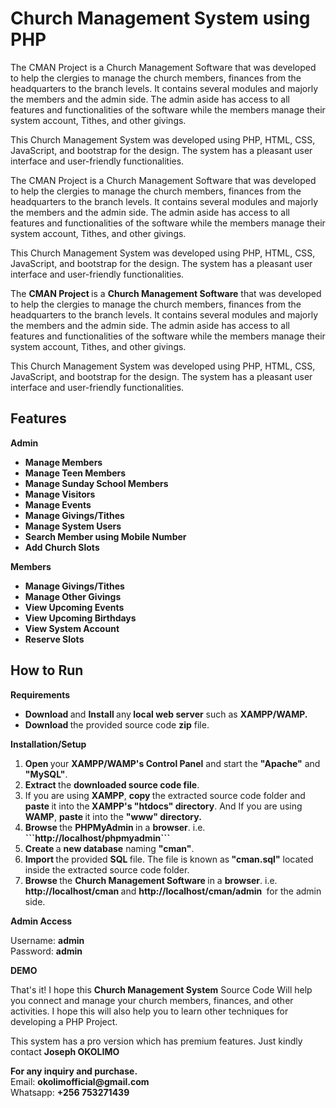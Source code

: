 # Church Management System using PHP
The CMAN Project is a Church Management Software that was developed to help the clergies to manage the church members, finances from the headquarters to the branch levels. It contains several modules and majorly the members and the admin side. The admin aside has access to all features and functionalities of the software while the members manage their system account, Tithes, and other givings.

This Church Management System was developed using PHP, HTML, CSS, JavaScript, and bootstrap for the design. The system has a pleasant user interface and user-friendly functionalities.

The CMAN Project is a Church Management Software that was developed to help the clergies to manage the church members, finances from the headquarters to the branch levels. It contains several modules and majorly the members and the admin side. The admin aside has access to all features and functionalities of the software while the members manage their system account, Tithes, and other givings.

This Church Management System was developed using PHP, HTML, CSS, JavaScript, and bootstrap for the design. The system has a pleasant user interface and user-friendly functionalities.

<div class="clearfix text-formatted field field--name-body field--type-text-with-summary field--label-hidden field__item"><p>The <strong>CMAN Project </strong>is a <strong>Church Management Software</strong> that was developed to help the clergies to manage the church members, finances from the headquarters to the branch levels. It contains several modules and majorly the members and the admin side. The admin aside has access to all features and functionalities of the software while the members manage their system account, Tithes, and other givings.</p>
<p>This Church Management System was developed using PHP, HTML, CSS, JavaScript, and bootstrap for the design. The system has a pleasant user interface and user-friendly functionalities.</p><div class="text-center content-middle-ads my-2">
 

  
  </div>
<h2><strong>Features</strong></h2>
<p><strong>Admin</strong></p>
<ul>
<li><strong>Manage Members</strong></li>
<li><strong>Manage Teen Members</strong></li>
<li><strong>Manage Sunday School Members</strong></li>
<li><strong>Manage Visitors</strong></li>
<li><strong>Manage Events</strong></li>
<li><strong>Manage Givings/Tithes</strong></li>
<li><strong>Manage System Users</strong></li>
<li><strong>Search Member using Mobile Number</strong></li>
<li><strong>Add Church Slots</strong></li>
</ul>
<p><strong>Members</strong></p>
<ul>
<li><strong>Manage Givings/Tithes</strong></li>
<li><strong>Manage Other Givings</strong></li>
<li><strong>View Upcoming Events</strong></li>
<li><strong>View Upcoming Birthdays</strong></li>
<li><strong>View System Account</strong></li>
<li><strong>Reserve Slots</strong></li>
</ul>
<div class="text-center content-middle-ads my-2">

  
  </div><h2><strong>How to Run</strong></h2>
<p><strong>Requirements</strong></p>
<ul>
<li><strong>Download </strong>and <strong>Install </strong>any<strong> local web server</strong> such as <strong>XAMPP/WAMP.</strong></li>
<li><strong>Download </strong>the provided source code <strong>zip</strong> file. </li>
</ul>
<p><strong>Installation/Setup</strong></p>
<ol>
<li><strong>Open </strong>your <strong>XAMPP/WAMP's Control Panel</strong> and start the <strong>"Apache"</strong> and <strong>"MySQL"</strong>.</li>
<li><strong>Extract </strong>the <strong>downloaded source code file</strong>.</li>
<li>If you are using <strong>XAMPP</strong>, <strong>copy </strong>the extracted source code folder and <strong>paste </strong>it into the<strong> XAMPP's "htdocs" directory</strong>. And If you are using <strong>WAMP</strong>, <strong>paste </strong>it into the <strong>"www" directory.</strong></li>
<li><strong>Browse </strong>the <strong>PHPMyAdmin </strong>in a <strong>browser</strong>. i.e. <strong>```http://localhost/phpmyadmin```</strong></li>
<li><strong>Create </strong>a <strong>new database</strong> naming <strong>"cman"</strong>.</li>
<li><strong>Import </strong>the provided <strong>SQL </strong>file. The file is known as<strong> "cman.sql"</strong> located inside the extracted source code folder.</li>
<li><strong>Browse </strong>the <strong>Church Management Software&nbsp;</strong>in a <strong>browser</strong>. i.e. <strong>http://localhost/cman </strong>and&nbsp;<strong>http://localhost/cman/admin&nbsp;</strong>&nbsp;for the admin side.</li>
</ol>
<p><strong>Admin Access</strong></p>
<p>Username:&nbsp;<strong>admin</strong><br>
Password:&nbsp;<strong>admin</strong></p>
<p><strong>DEMO</strong></p>
<p></p><div class="video-filter">
</div>
<p></p>
<p>That's it! I hope this <strong>Church Management System</strong> Source Code Will help you connect and manage your church members, finances, and other activities. I hope this will also help you to learn other techniques for developing a PHP Project.</p>
<p>This system has a pro version which has premium features. Just kindly contact <strong>Joseph OKOLIMO</strong></p>
<p><strong>For any inquiry and purchase.</strong><br>
Email: <strong>okolimofficial@gmail.com</strong><br>
Whatsapp: <strong>+256 753271439</strong><br>
</p>
</div>


